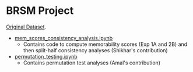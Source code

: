 # BRSM Project

[Original Dataset](https://github.com/christineli0330/mem_dm_share).

- [mem_scores_consistency_analysis.ipynb](mem_scores_consistency_analysis.ipynb)
  - Contains code to compute memorability scores (Exp 1A and 2B) and then split-half consistency analyses (Shikhar's contribution)
- [permutation_testing.ipynb](permutation_testing.ipynb)
  - Contains permutation test analyses (Amal's contribution)

